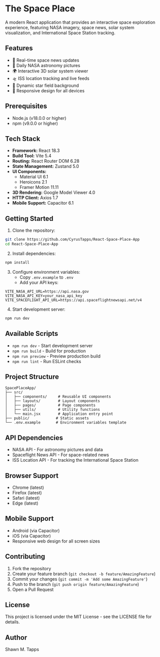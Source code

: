 # The Space Place

A modern React application that provides an interactive space exploration experience, featuring NASA imagery, space news, solar system visualization, and International Space Station tracking.

## Features

- 🚀 Real-time space news updates
- 🌠 Daily NASA astronomy pictures
- 🌍 Interactive 3D solar system viewer
- 🛸 ISS location tracking and live feeds
- 🌌 Dynamic star field background
- 📱 Responsive design for all devices

## Prerequisites

- Node.js (v18.0.0 or higher)
- npm (v9.0.0 or higher)

## Tech Stack

- **Framework:** React 18.3
- **Build Tool:** Vite 5.4
- **Routing:** React Router DOM 6.28
- **State Management:** Zustand 5.0
- **UI Components:**
  - Material UI 6.1
  - Heroicons 2.1
  - Framer Motion 11.11
- **3D Rendering:** Google Model Viewer 4.0
- **HTTP Client:** Axios 1.7
- **Mobile Support:** Capacitor 6.1

## Getting Started

1. Clone the repository:

```bash
git clone https://github.com/CyrusTapps/React-Space-Place-App
cd React-Space-Place-App
```

2. Install dependencies:

```bash
npm install
```

3. Configure environment variables:
   - Copy `.env.example` to `.env`
   - Add your API keys:

```env
VITE_NASA_API_URL=https://api.nasa.gov
VITE_NASA_API_KEY=your_nasa_api_key
VITE_SPACEFLIGHT_API_URL=https://api.spaceflightnewsapi.net/v4
```

4. Start development server:

```bash
npm run dev
```

## Available Scripts

- `npm run dev` - Start development server
- `npm run build` - Build for production
- `npm run preview` - Preview production build
- `npm run lint` - Run ESLint checks

## Project Structure

```
SpacePlaceApp/
├── src/
│   ├── components/     # Reusable UI components
│   ├── layouts/        # Layout components
│   ├── pages/          # Page components
│   ├── utils/          # Utility functions
│   └── main.jsx        # Application entry point
├── public/            # Static assets
└── .env.example       # Environment variables template
```

## API Dependencies

- NASA API - For astronomy pictures and data
- Spaceflight News API - For space-related news
- ISS Location API - For tracking the International Space Station

## Browser Support

- Chrome (latest)
- Firefox (latest)
- Safari (latest)
- Edge (latest)

## Mobile Support

- Android (via Capacitor)
- iOS (via Capacitor)
- Responsive web design for all screen sizes

## Contributing

1. Fork the repository
2. Create your feature branch (`git checkout -b feature/AmazingFeature`)
3. Commit your changes (`git commit -m 'Add some AmazingFeature'`)
4. Push to the branch (`git push origin feature/AmazingFeature`)
5. Open a Pull Request

## License

This project is licensed under the MIT License - see the LICENSE file for details.

## Author

Shawn M. Tapps
